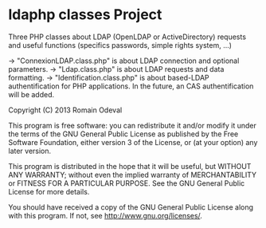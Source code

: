 ldaphp classes Project
================

Three PHP classes about LDAP (OpenLDAP or ActiveDirectory) requests and useful functions (specifics passwords, simple rights system, ...)

-> "ConnexionLDAP.class.php" is about LDAP connection and optional parameters.
-> "Ldap.class.php" is about LDAP requests and data formatting.
-> "Identification.class.php" is about based-LDAP authentification for PHP applications. In the future, an CAS authentification will be added.

Copyright (C) 2013  Romain Odeval

This program is free software: you can redistribute it and/or modify
it under the terms of the GNU General Public License as published by
the Free Software Foundation, either version 3 of the License, or
(at your option) any later version.

This program is distributed in the hope that it will be useful,
but WITHOUT ANY WARRANTY; without even the implied warranty of
MERCHANTABILITY or FITNESS FOR A PARTICULAR PURPOSE.  See the
GNU General Public License for more details.

You should have received a copy of the GNU General Public License
along with this program.  If not, see <http://www.gnu.org/licenses/>.

